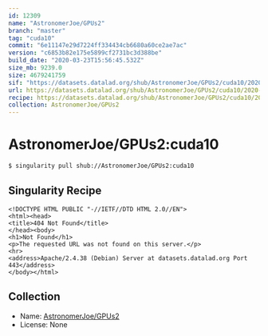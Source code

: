 ```yaml
---
id: 12309
name: "AstronomerJoe/GPUs2"
branch: "master"
tag: "cuda10"
commit: "6e11147e29d7224ff334434cb6680a60ce2ae7ac"
version: "c6853b82e175e5899cf2731bc3d388be"
build_date: "2020-03-23T15:56:45.532Z"
size_mb: 9239.0
size: 4679241759
sif: "https://datasets.datalad.org/shub/AstronomerJoe/GPUs2/cuda10/2020-03-23-6e11147e-c6853b82/c6853b82e175e5899cf2731bc3d388be.sif"
url: https://datasets.datalad.org/shub/AstronomerJoe/GPUs2/cuda10/2020-03-23-6e11147e-c6853b82/
recipe: https://datasets.datalad.org/shub/AstronomerJoe/GPUs2/cuda10/2020-03-23-6e11147e-c6853b82/Singularity
collection: AstronomerJoe/GPUs2
---
```


# AstronomerJoe/GPUs2:cuda10

```bash
$ singularity pull shub://AstronomerJoe/GPUs2:cuda10
```

## Singularity Recipe

```singularity
<!DOCTYPE HTML PUBLIC "-//IETF//DTD HTML 2.0//EN">
<html><head>
<title>404 Not Found</title>
</head><body>
<h1>Not Found</h1>
<p>The requested URL was not found on this server.</p>
<hr>
<address>Apache/2.4.38 (Debian) Server at datasets.datalad.org Port 443</address>
</body></html>
```

## Collection

 - Name: [AstronomerJoe/GPUs2](https://github.com/AstronomerJoe/GPUs2)
 - License: None

